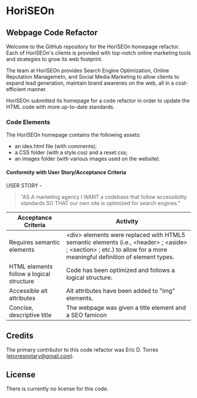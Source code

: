 # HoriSEOn

## Webpage Code Refactor
Welcome to the GitHub repository for the HoriSEOn homepage refactor.  Each of HoriSEOn's clients 
is provided with top-notch online marketing tools and strategies to grow its web footprint.

The team at HoriSEOn provides Search Engine Optimization, Online Reputation Managemetn, and Social 
Media Marketing to allow clients to expand lead generation, maintain brand awarenes on the web, all 
in a cost-efficient manner.  

HoriSEOn submitted its homepage for a code refactor in order to update the HTML code with 
more up-to-date standards.  

### Code Elements

The HoriSEOn homepage contains the following assets:

* an idex.html file (with comments);
* a CSS folder (with a style.css) and a reset.css;
* an images folder (with various images used on the website).

#### Conformity with User Story/Acceptance Criteria

USER STORY - 

>"AS A marketing agency
>I WANT a codebase that follow accessibility standards
>SO THAT our own site is optimized for search engines."

Acceptance Criteria | Activity
--------------------|---------
Requires semantic elements | &lt;div&gt; elements were replaced with HTML5 semantic elements (i.e., &lt;header&gt; ; &lt;aside&gt; ; &lt;section&gt; ; etc.) to allow for a more meaningful definition of element types.  
HTML elements follow a logical structure  | Code has been optimized and follows a logical structure.
Accessible alt attributes | Alt attributes have been added to "img" elements.
Concise, descriptive title | The webpage was given a title element and a SEO famicon

## Credits

The primary contrbutor to this code refactor was Eric D. Torres (etorresnotary@gmail.com).

## License

There is currently no license for this code.